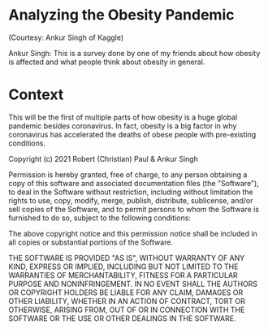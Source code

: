 # Analyzing the Obesity Pandemic

(Courtesy: Ankur Singh of Kaggle)

Ankur Singh: This is a survey done by one of my friends about how obesity is affected and what people think about obesity in general.

# Context

This will be the first of multiple parts of how obesity is a huge global pandemic besides coronavirus. In fact, obesity is a big factor in why coronavirus has accelerated the deaths of obese people with pre-existing conditions.

Copyright (c) 2021 Robert (Christian) Paul & Ankur Singh

Permission is hereby granted, free of charge, to any person obtaining a copy
of this software and associated documentation files (the "Software"), to deal
in the Software without restriction, including without limitation the rights
to use, copy, modify, merge, publish, distribute, sublicense, and/or sell
copies of the Software, and to permit persons to whom the Software is
furnished to do so, subject to the following conditions:

The above copyright notice and this permission notice shall be included in all
copies or substantial portions of the Software.

THE SOFTWARE IS PROVIDED "AS IS", WITHOUT WARRANTY OF ANY KIND, EXPRESS OR
IMPLIED, INCLUDING BUT NOT LIMITED TO THE WARRANTIES OF MERCHANTABILITY,
FITNESS FOR A PARTICULAR PURPOSE AND NONINFRINGEMENT. IN NO EVENT SHALL THE
AUTHORS OR COPYRIGHT HOLDERS BE LIABLE FOR ANY CLAIM, DAMAGES OR OTHER
LIABILITY, WHETHER IN AN ACTION OF CONTRACT, TORT OR OTHERWISE, ARISING FROM,
OUT OF OR IN CONNECTION WITH THE SOFTWARE OR THE USE OR OTHER DEALINGS IN THE
SOFTWARE.
